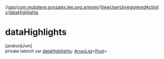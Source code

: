 //[app](../../../index.md)/[com.mobdeve.gonzales.lee.ong.artemis](../index.md)/[ViewUserUnregisteredActivity](index.md)/[dataHighlights](data-highlights.md)

# dataHighlights

[androidJvm]\
private lateinit var [dataHighlights](data-highlights.md): [ArrayList](https://kotlinlang.org/api/latest/jvm/stdlib/kotlin.collections/-array-list/index.html)<[Post](../-post/index.md)>
